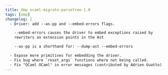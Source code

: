 ```yaml
---
title: Omp ocaml-migrate-parsetree-1.0
tags: [omp]
changelog: |
  - Driver: add --as-pp and --embed-errors flags.

    --embed-errors causes the driver to embed exceptions raised by
    rewriters as extension points in the Ast

    --as-pp is a shorthand for: --dump-ast --embed-errors

  - Expose more primitives for embedding the driver.
  - Fix bug where `reset_args` functions where not being called.
  - Fix "OCaml OCaml" in error messages (contributed by Adrien Guatto).
---
```

